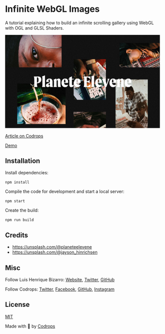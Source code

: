 # Infinite WebGL Images

A tutorial explaining how to build an infinite scrolling gallery using WebGL with OGL and GLSL Shaders.

![Final Result](cover.jpg)

[Article on Codrops](https://tympanus.net/codrops/?p=52634)

[Demo](http://tympanus.net/Development/.../)

## Installation

Install dependencies:

```
npm install
```

Compile the code for development and start a local server:

```
npm start
```

Create the build:

```
npm run build
```

## Credits

- https://unsplash.com/@planeteelevene
- https://unsplash.com/@jayson_hinrichsen

## Misc

Follow Luis Henrique Bizarro: [Website](https://bizar.ro/), [Twitter](https://twitter.com/lhbizarro), [GitHub](https://github.com/lhbizarro)

Follow Codrops: [Twitter](http://www.twitter.com/codrops), [Facebook](http://www.facebook.com/codrops), [GitHub](https://github.com/codrops), [Instagram](https://www.instagram.com/codropsss/)

## License
[MIT](LICENSE)

Made with :blue_heart: by [Codrops](http://www.codrops.com)
